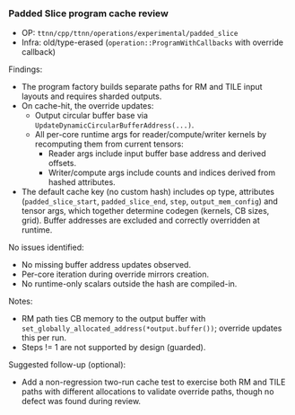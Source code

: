 ### Padded Slice program cache review

- OP: `ttnn/cpp/ttnn/operations/experimental/padded_slice`
- Infra: old/type-erased (`operation::ProgramWithCallbacks` with override callback)

Findings:
- The program factory builds separate paths for RM and TILE input layouts and requires sharded outputs.
- On cache-hit, the override updates:
  - Output circular buffer base via `UpdateDynamicCircularBufferAddress(...)`.
  - All per-core runtime args for reader/compute/writer kernels by recomputing them from current tensors:
    - Reader args include input buffer base address and derived offsets.
    - Writer/compute args include counts and indices derived from hashed attributes.
- The default cache key (no custom hash) includes op type, attributes (`padded_slice_start`, `padded_slice_end`, `step`, `output_mem_config`) and tensor args, which together determine codegen (kernels, CB sizes, grid). Buffer addresses are excluded and correctly overridden at runtime.

No issues identified:
- No missing buffer address updates observed.
- Per-core iteration during override mirrors creation.
- No runtime-only scalars outside the hash are compiled-in.

Notes:
- RM path ties CB memory to the output buffer with `set_globally_allocated_address(*output.buffer())`; override updates this per run.
- Steps != 1 are not supported by design (guarded).

Suggested follow-up (optional):
- Add a non-regression two-run cache test to exercise both RM and TILE paths with different allocations to validate override paths, though no defect was found during review.
